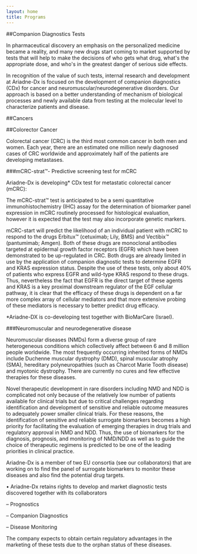 ```yaml
---
layout: home
title: Programs
---
```


##Companion Diagnostics Tests

In pharmaceutical discovery an emphasis on the personalized medicine became a reality, and many new drugs  start coming to market supported by tests that will help to make the decisions of who gets what drug, what's the appropriate dose, and who's in the greatest danger of serious side effects. 

In recognition of the value of such tests, internal research and development at Ariadne-Dx is focused on the development of companion diagnostics (CDx) for cancer and neuromuscular/neurodegenerative disorders. Our approach is based on a better understanding of mechanism of biological processes and newly available data from testing at the molecular level to characterize patients and disease.

##Cancers

##Colorector Cancer

Colorectal cancer (CRC) is the third most common cancer in both men and women. Each year, there are an estimated one million newly diagnosed cases of CRC worldwide and approximately half of the patients are developing metastases.

###mCRC-strat™- Predictive screening test for mCRC

Ariadne-Dx is developing* CDx test for metastatic colorectal cancer (mCRC): 

The mCRC-strat™ test is anticipated to be a semi quantitative immunohistochemistry (IHC) assay for the determination of biomarker panel expression in mCRC routinely processed for histological evaluation, however it is expected that the test may also incorporate genetic markers.

mCRC-start will predict the likelihood of an individual patient with mCRC to respond to the drugs Erbitux™ (cetuximab; Lily, BMS) and Vectibix™ (pantumimab; Amgen). Both of these drugs are monoclonal antibodies targeted at epidermal growth factor receptors (EGFR) which have been demonstrated to be up-regulated in CRC. Both drugs are already limited in use by the application of companion diagnostic tests to determine EGFR and KRAS expression status. Despite the use of these tests, only about 40% of patients who express EGFR and wild-type KRAS respond to these drugs. Thus, nevertheless the fact that EGFR is the direct target of these agents and KRAS is a key proximal downstream regulator of the EGF cellular pathway, it is clear that the efficacy of these drugs is dependent on a far more complex array of cellular mediators and that more extensive probing of these mediators is necessary to better predict drug efficacy. 

*Ariadne-DX is co-developing test together with BioMarCare (Israel). 

###Neuromuscular and neurodegenerative disease

Neuromuscular diseases (NMDs) form a diverse group of rare heterogeneous conditions which collectively affect between 6 and 8 million people worldwide. The most frequently occurring inherited forms of NMDs include Duchenne muscular dystrophy (DMD), spinal muscular atrophy (SMA), hereditary polyneuropathies (such as Charcot Marie Tooth disease) and myotonic dystrophy. There are currently no cures and few effective therapies for these diseases. 

Novel therapeutic development in rare disorders including NMD and NDD is complicated not only because of the relatively low number of patients available for clinical trials but due to critical challenges regarding identification and development of sensitive and reliable outcome measures to adequately power smaller clinical trials. For these reasons, the identification of sensitive and reliable surrogate biomarkers becomes a high priority for facilitating the evaluation of emerging therapies in drug trials and regulatory approval in NMD and NDD. Thus, the use of biomarkers for the diagnosis, prognosis, and monitoring of NMD/NDD as well as to guide the choice of therapeutic regimens is predicted to be one of the leading priorities in clinical practice. 

Ariadne-Dx is a member of two EU consortia (see our collaborators) that are working on to find the panel of surrogate biomarkers to monitor these diseases and also find the potential drug targets. 

•	Ariadne-Dx retains rights to develop and market diagnostic tests discovered together with its collaborators

–	Prognostics

–	Companion Diagnostics

–	Disease Monitoring

The company expects to obtain certain regulatory advantages in the marketing of these tests due to the orphan status of these diseases.
